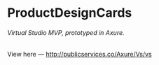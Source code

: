 # ProductDesignCards
###### Virtual Studio MVP, prototyped in Axure.

View here — http://publicservices.co/Axure/Vs/vs

